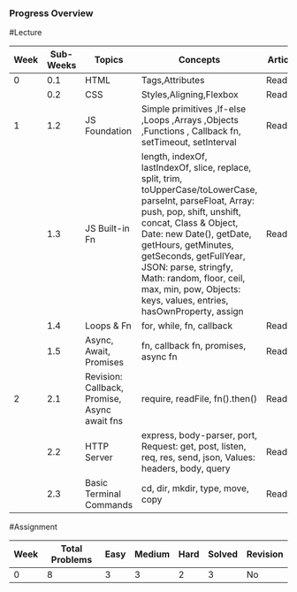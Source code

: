 ### Progress Overview

#Lecture

| Week | Sub-Weeks | Topics | Concepts | Article | Pratice |
|-------|----------|--------|----------|---------|----------|
| 0 | 0.1 | HTML | Tags,Attributes | Readed | Done |
|   | 0.2 | CSS | Styles,Aligning,Flexbox | Readed | Done |
| 1 | 1.2 | JS Foundation | Simple primitives ,If-else ,Loops ,Arrays ,Objects ,Functions , Callback fn, setTimeout, setInterval | Readed | Done |
|   | 1.3 | JS Built-in Fn | length, indexOf, lastIndexOf, slice, replace, split, trim, toUpperCase/toLowerCase, parseInt, parseFloat, Array: push, pop, shift, unshift, concat, Class & Object, Date: new Date(), getDate, getHours, getMinutes, getSeconds, getFullYear, JSON: parse, stringfy, Math: random, floor, ceil, max, min, pow, Objects: keys, values, entries, hasOwnProperty, assign | Readed | Done |
|   | 1.4 | Loops & Fn | for, while, fn, callback | Readed | Done |
|   | 1.5 | Async, Await, Promises | fn, callback fn, promises, async fn | Readed | Done |
| 2 | 2.1 | Revision: Callback, Promise, Async await fns | require, readFile, fn().then() | Readed | Done |
|   | 2.2 | HTTP Server | express, body-parser, port, Request: get, post, listen, req, res, send, json, Values: headers, body, query | Readed | Done |
|   | 2.3 | Basic Terminal Commands | cd, dir, mkdir, type, move, copy | Readed | Done |


#Assignment

| Week | Total Problems | Easy | Medium | Hard | Solved | Revision |
|------|----------------|------|--------|------|--------|----------|
| 0 | 8 | 3 | 3 | 2 | 3 | No |
